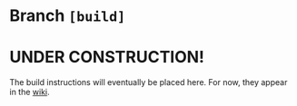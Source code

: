 # Branch `[build]`

# UNDER CONSTRUCTION!

The build instructions will eventually be placed here. For now, they appear in
the [wiki](https://github.com/ros/meta-ros/wiki/OpenEmbedded-Build-Instructions).
